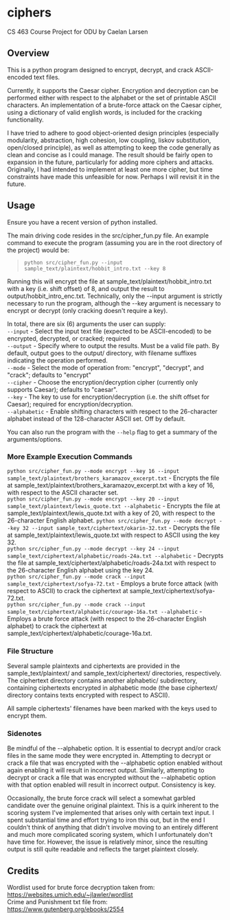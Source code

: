 # ciphers
CS 463 Course Project for ODU by Caelan Larsen

## Overview
This is a python program designed to encrypt, decrypt, and crack ASCII-encoded text files.

Currently, it supports the Caesar cipher. Encryption and decryption can be performed either with respect to the alphabet or the set of printable ASCII characters. An implementation of a brute-force attack on the Caesar cipher, using a dictionary of valid english words, is included for the cracking functionality.

I have tried to adhere to good object-oriented design principles (especially modularity, abstraction, high cohesion, low coupling, liskov substitution, open/closed principle), as well as attempting to keep the code generally as clean and concise as I could manage.
The result should be fairly open to expansion in the future, particularly for adding more ciphers and attacks.
Originally, I had intended to implement at least one more cipher, but time constraints have made this unfeasible for now. Perhaps I will revisit it in the future.

## Usage
Ensure you have a recent version of python installed.

The main driving code resides in the src/cipher_fun.py file.
An example command to execute the program (assuming you are in the root directory of the project) would be:  
>`python src/cipher_fun.py --input sample_text/plaintext/hobbit_intro.txt --key 8`

Running this will encrypt the file at sample_text/plaintext/hobbit_intro.txt with a key (i.e. shift offset) of 8, and output the result to output/hobbit_intro_enc.txt.
Technically, only the --input argument is strictly necessary to run the program, although the --key argument is necessary to encrypt or decrypt (only cracking doesn't require a key).

In total, there are six (6) arguments the user can supply:  
`--input` - Select the input text file (expected to be ASCII-encoded) to be encrypted, decrypted, or cracked; required  
`--output` - Specify where to output the results. Must be a valid file path. By default, output goes to the output/ directory, with filename suffixes indicating the operation performed.  
`--mode` - Select the mode of operation from: "encrypt", "decrypt", and "crack"; defaults to "encrypt"  
`--cipher` - Choose the encryption/decryption cipher (currently only supports Caesar); defaults to "caesar".  
`--key` - The key to use for encryption/decryption (i.e. the shift offset for Caesar); required for encryption/decryption.  
`--alphabetic` - Enable shifting characters with respect to the 26-character alphabet instead of the 128-character ASCII set. Off by default.  
  
You can also run the program with the `--help` flag to get a summary of the arguments/options.

### More Example Execution Commands
`python src/cipher_fun.py --mode encrypt --key 16 --input sample_text/plaintext/brothers_karamazov_excerpt.txt` - Encrypts the file at sample_text/plaintext/brothers_karamazov_excerpt.txt with a key of 16, with respect to the ASCII character set.  
`python src/cipher_fun.py --mode encrypt --key 20 --input sample_text/plaintext/lewis_quote.txt --alphabetic` - Encrypts the file at sample_text/plaintext/lewis_quote.txt with a key of 20, with respect to the 26-character English alphabet.
`python src/cipher_fun.py --mode decrypt --key 32 --input sample_text/ciphertext/okarin-32.txt` - Decrypts the file at sample_text/plaintext/lewis_quote.txt with respect to ASCII using the key 32.  
`python src/cipher_fun.py --mode decrypt --key 24 --input sample_text/ciphertext/alphabetic/roads-24a.txt --alphabetic` - Decrypts the file at sample_text/ciphertext/alphabetic/roads-24a.txt with respect to the 26-character English alphabet using the key 24.  
`python src/cipher_fun.py --mode crack --input sample_text/ciphertext/sofya-72.txt` - Employs a brute force attack (with respect to ASCII) to crack the ciphertext at sample_text/ciphertext/sofya-72.txt.  
`python src/cipher_fun.py --mode crack --input sample_text/ciphertext/alphabetic/courage-16a.txt --alphabetic` - Employs a brute force attack (with respect to the 26-character English alphabet) to crack the ciphertext at sample_text/ciphertext/alphabetic/courage-16a.txt.

### File Structure
Several sample plaintexts and ciphertexts are provided in the sample_text/plaintext/ and sample_text/ciphertext/ directories, respectively.
The ciphertext directory contains another alphabetic/ subdirectory, containing ciphertexts encrypted in alphabetic mode (the base ciphertext/ directory contains texts encrypted with respect to ASCII).

All sample ciphertexts' filenames have been marked with the keys used to encrypt them.

### Sidenotes
Be mindful of the --alphabetic option. It is essential to decrypt and/or crack files in the same mode they were encrypted in.
Attempting to decrypt or crack a file that was encrypted with the --alphabetic option enabled without again enabling it will result in incorrect output. Similarly, attempting to decrypt or crack a file that was encrypted without the --alphabetic option with that option enabled will result in incorrect output.
Consistency is key.

Occasionally, the brute force crack will select a somewhat garbled candidate over the genuine original plaintext. This is a quirk inherent to the scoring system I've implemented that arises only with certain text input. I spent substantial time and effort trying to iron this out, but in the end I couldn't think of anything that didn't involve moving to an entirely different and much more complicated scoring system, which I unfortunately don't have time for. However, the issue is relatively minor, since the resulting output is still quite readable and reflects the target plaintext closely.

## Credits
Wordlist used for brute force decryption taken from: https://websites.umich.edu/~jlawler/wordlist  
Crime and Punishment txt file from: https://www.gutenberg.org/ebooks/2554
